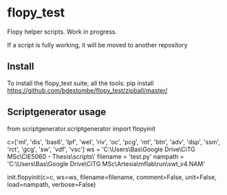 # flopy_test
Flopy helper scripts. Work in progress.

If a script is fully working, it will be moved to another repository

## Install
To install the flopy_test suite; all the tools:
pip install https://github.com/bdestombe/flopy_test/zipball/master/

## Scriptgenerator usage
from scriptgenerator.scriptgenerator import flopyinit

c=['ml', 'dis', 'bas6', 'lpf', 'wel', 'riv', 'oc', 'pcg', 'mt', 'btn',  'adv', 'dsp', 'ssm', 'rct', 'gcg', 'sw', 'vdf', 'vsc']
ws = 'C:\Users\Bas\Google Drive\CiTG MSc\CIE5060 - Thesis\scripts\\'
filename = 'test.py'
nampath = 'C:\\Users\\Bas\\Google Drive\\CiTG MSc\\Artesia\\mflab\\run\\swt_v4.NAM'

init.flopyinit(c=c, ws=ws, filename=filename, comment=False, unit=False, load=nampath, verbose=False)
